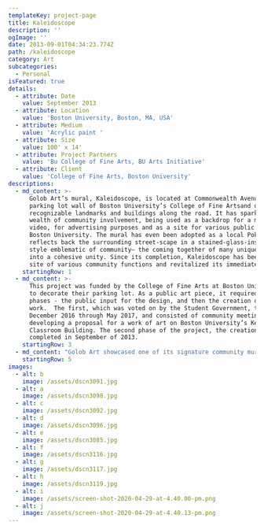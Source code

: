 ```yaml
---
templateKey: project-page
title: Kaleidoscope
description: ''
ogImage: ''
date: 2013-09-01T04:34:23.774Z
path: /kaleidoscope
category: Art
subcategories:
  - Personal
isFeatured: true
details:
  - attribute: Date
    value: September 2013
  - attribute: Location
    value: 'Boston University, Boston, MA, USA'
  - attribute: Medium
    value: 'Acrylic paint '
  - attribute: Size
    value: 100' x 14'
  - attribute: Project Partners
    value: 'Bu College of Fine Arts, BU Arts Initiative'
  - attribute: Client
    value: 'College of Fine Arts, Boston University'
descriptions:
  - md_content: >-
      Golob Art’s mural, Kaleidoscope, is located at Commonwealth Avenue, on the
      parking lot wall of Boston University’s College of Fine Artsand depicts
      recognizable landmarks and buildings along the road. It has sparked a
      wealth of community involvement, being used as a backdrop for a music
      video, for advertising purposes and as a site for various public events at
      Boston University. The mural has even been adopted as a local PokeStop. It
      reflects back the surrounding street-scape in a stained-glass-inspired
      style emblematic of community— the coming together of many unique pieces
      into a cohesive unity. Since its completion, Kaleidoscope has been the
      site of various community functions and revitalized its immediate site.
    startingRow: 1
  - md_content: >-
      This project was funded by the College of Fine Arts at Boston University,
      to decorate their parking lot. As a public art piece, it required two
      phases - the public input for the design, and then the creation of the
      work.  The first, which was voted on by the Student Government, took place
      December 2016 through May 2017, and consisted of community meetings and
      developing a proposal for a work of art on Boston University’s Kenmore
      Classroom Building. The second phase of the project, the creation was
      completed in September of 2013.
    startingRow: 3
  - md_content: "Golob Art showcased one of its signature community murals, Kaleidoscope, in the Wall to Wall: Art Builds Communities gallery exhibition Saturday, October 2, 2016 in Somerville, Massachusetts.\_\n\nW2W, held from 1:00 p.m. to 5:00 p.m. at the Nave Gallery on Powder House Boulevard, featured the exhibition itself as well as artist panels and presentations in the spirit of initiating positive dialogue and laying groundwork for fundamentally equal artist practice.\n\nThe gallery will showcased dozens of street artists, highlighting the ways in which their pieces unite communities and inspire creativity and involvement."
    startingRow: 5
images:
  - alt: b
    image: /assets/dscn3091.jpg
  - alt: a
    image: /assets/dscn3098.jpg
  - alt: c
    image: /assets/dscn3092.jpg
  - alt: d
    image: /assets/dscn3096.jpg
  - alt: e
    image: /assets/dscn3085.jpg
  - alt: f
    image: /assets/dscn3116.jpg
  - alt: g
    image: /assets/dscn3117.jpg
  - alt: h
    image: /assets/dscn3119.jpg
  - alt: i
    image: /assets/screen-shot-2020-04-29-at-4.40.00-pm.png
  - alt: j
    image: /assets/screen-shot-2020-04-29-at-4.40.13-pm.png
---
```


